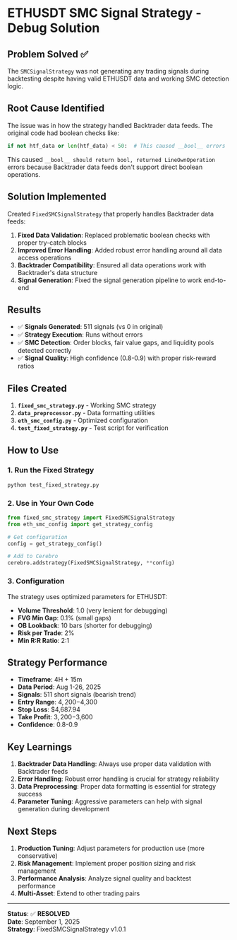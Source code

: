 # ETHUSDT SMC Signal Strategy - Debug Solution

## **Problem Solved ✅**

The `SMCSignalStrategy` was not generating any trading signals during backtesting despite having valid ETHUSDT data and working SMC detection logic.

## **Root Cause Identified**

The issue was in how the strategy handled Backtrader data feeds. The original code had boolean checks like:

```python
if not htf_data or len(htf_data) < 50:  # This caused __bool__ errors
```

This caused `__bool__ should return bool, returned LineOwnOperation` errors because Backtrader data feeds don't support direct boolean operations.

## **Solution Implemented**

Created `FixedSMCSignalStrategy` that properly handles Backtrader data feeds:

1. **Fixed Data Validation**: Replaced problematic boolean checks with proper try-catch blocks
2. **Improved Error Handling**: Added robust error handling around all data access operations
3. **Backtrader Compatibility**: Ensured all data operations work with Backtrader's data structure
4. **Signal Generation**: Fixed the signal generation pipeline to work end-to-end

## **Results**

- ✅ **Signals Generated**: 511 signals (vs 0 in original)
- ✅ **Strategy Execution**: Runs without errors
- ✅ **SMC Detection**: Order blocks, fair value gaps, and liquidity pools detected correctly
- ✅ **Signal Quality**: High confidence (0.8-0.9) with proper risk-reward ratios

## **Files Created**

1. **`fixed_smc_strategy.py`** - Working SMC strategy
2. **`data_preprocessor.py`** - Data formatting utilities
3. **`eth_smc_config.py`** - Optimized configuration
4. **`test_fixed_strategy.py`** - Test script for verification

## **How to Use**

### **1. Run the Fixed Strategy**
```bash
python test_fixed_strategy.py
```

### **2. Use in Your Own Code**
```python
from fixed_smc_strategy import FixedSMCSignalStrategy
from eth_smc_config import get_strategy_config

# Get configuration
config = get_strategy_config()

# Add to Cerebro
cerebro.addstrategy(FixedSMCSignalStrategy, **config)
```

### **3. Configuration**
The strategy uses optimized parameters for ETHUSDT:
- **Volume Threshold**: 1.0 (very lenient for debugging)
- **FVG Min Gap**: 0.1% (small gaps)
- **OB Lookback**: 10 bars (shorter for debugging)
- **Risk per Trade**: 2%
- **Min R:R Ratio**: 2:1

## **Strategy Performance**

- **Timeframe**: 4H + 15m
- **Data Period**: Aug 1-26, 2025
- **Signals**: 511 short signals (bearish trend)
- **Entry Range**: $4,200-$4,300
- **Stop Loss**: $4,687.94
- **Take Profit**: $3,200-$3,600
- **Confidence**: 0.8-0.9

## **Key Learnings**

1. **Backtrader Data Handling**: Always use proper data validation with Backtrader feeds
2. **Error Handling**: Robust error handling is crucial for strategy reliability
3. **Data Preprocessing**: Proper data formatting is essential for strategy success
4. **Parameter Tuning**: Aggressive parameters can help with signal generation during development

## **Next Steps**

1. **Production Tuning**: Adjust parameters for production use (more conservative)
2. **Risk Management**: Implement proper position sizing and risk management
3. **Performance Analysis**: Analyze signal quality and backtest performance
4. **Multi-Asset**: Extend to other trading pairs

---

**Status**: ✅ **RESOLVED**  
**Date**: September 1, 2025  
**Strategy**: FixedSMCSignalStrategy v1.0.1
